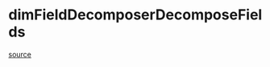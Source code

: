# dimFieldDecomposerDecomposeFields

[source](github.com/OpenFOAM-jp/OpenFOAM-utilities-tutorials-jp/blob/master/v1906/parallelProcessing/decomposePar/dimFieldDecomposerDecomposeFields.C/dimFieldDecomposerDecomposeFields.C)



